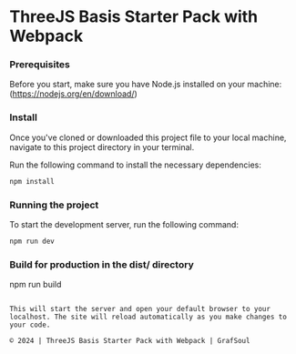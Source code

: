 # ThreeJS Basis Starter Pack with Webpack

### Prerequisites
Before you start, make sure you have Node.js installed on your machine: (https://nodejs.org/en/download/)

### Install
Once you've cloned or downloaded this project file to your local machine, navigate to this project directory in your terminal.

Run the following command to install the necessary dependencies:

``` bash
npm install
```
### Running the project
To start the development server, run the following command:

``` bash
npm run dev
```
###  Build for production in the dist/ directory
npm run build
```

This will start the server and open your default browser to your localhost. The site will reload automatically as you make changes to your code.

© 2024 | ThreeJS Basis Starter Pack with Webpack | GrafSoul
